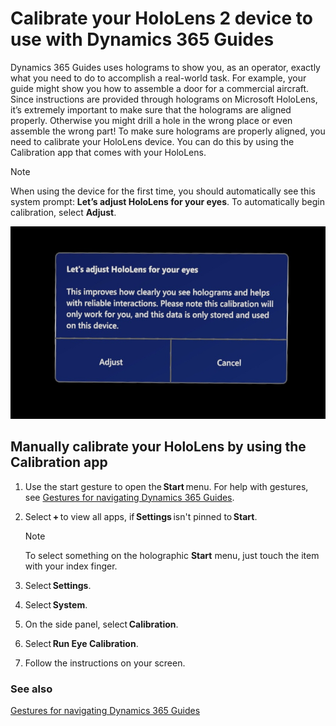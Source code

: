 
# Calibrate your HoloLens 2 device to use with Dynamics 365 Guides

Dynamics 365 Guides uses holograms to show you, as an operator, exactly what you need to do to accomplish a real-world task. For example, your guide might show you how to assemble a door for a commercial aircraft. Since instructions are provided through holograms on Microsoft HoloLens, it’s extremely important to make sure that the holograms are aligned properly. Otherwise you might drill a hole in the wrong place or even assemble the wrong part! To make sure holograms are properly aligned, you need to calibrate your HoloLens device. You can do this by using the Calibration app that comes with your HoloLens. 

>[!NOTE]
>When using the device for the first time, you should automatically see this system prompt: **Let’s adjust HoloLens for your eyes**. To automatically begin calibration, select **Adjust**.

![Adjust prompt](media/adjust-prompt-HL2-calibration.png "Adjust prompt")

## Manually calibrate your HoloLens by using the Calibration app 

1. Use the start gesture to open the **Start** menu. For help with gestures, see [Gestures for navigating Dynamics 365 Guides](operator-gestures.md).

2. Select **+** to view all apps, if **Settings** isn't pinned to **Start**. 

    >[!NOTE]
    >To select something on the holographic **Start** menu, just touch the item with your index finger.

3. Select **Settings**. 

4. Select **System**. 

5. On the side panel, select **Calibration**. 

6. Select **Run Eye Calibration**. 

7. Follow the instructions on your screen. 

### See also

[Gestures for navigating Dynamics 365 Guides](operator-gestures.md)
